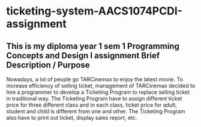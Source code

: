 # ticketing-system-AACS1074PCDI-assignment
This is my diploma year 1 sem 1 Programming Concepts and Design I assignment
Brief Description / Purpose
---------------------------
Nowadays, a lot of people go TARCinemax to enjoy the latest movie. To increase efficiency of selling ticket, management of TARCinemax decided to hire a programmer to develop a Ticketing Program to replace selling ticket in traditional way. The Ticketing Program have to assign different ticket price for three different class and in each class, ticket price for adult, student and child is different from one and other. The Ticketing Program also have to print out ticket, display sales report, etc.
